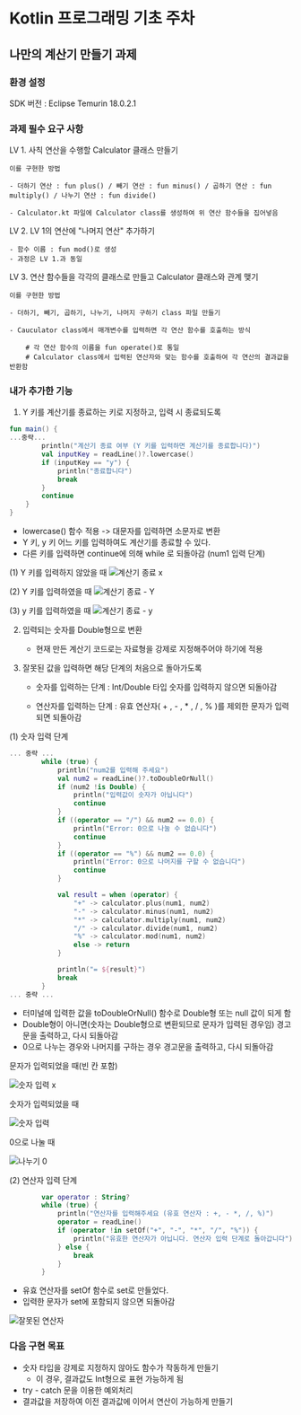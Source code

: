 Kotlin 프로그래밍 기초 주차
===============================
나만의 계산기 만들기 과제
------------------------------ 
### 환경 설정



SDK 버전 : Eclipse Temurin 18.0.2.1

### 과제 필수 요구 사항


LV 1.
사칙 연산을 수행할 Calculator 클래스 만들기

    이를 구현한 방법    

    - 더하기 연산 : fun plus() / 빼기 연산 : fun minus() / 곱하기 연산 : fun multiply() / 나누기 연산 : fun divide()

    - Calculator.kt 파일에 Calculator class를 생성하여 위 연산 함수들을 집어넣음



LV 2.
LV 1의 연산에 "나머지 연산" 추가하기

    - 함수 이름 : fun mod()로 생성
    - 과정은 LV 1.과 동일
LV 3.
연산 함수들을 각각의 클래스로 만들고 Calculator 클래스와 관계 맺기

    이를 구현한 방법
    
    - 더하기, 빼기, 곱하기, 나누기, 나머지 구하기 class 파일 만들기

    - Cauculator class에서 매개변수를 입력하면 각 연산 함수를 호출하는 방식
        
        # 각 연산 함수의 이름을 fun operate()로 통일
        # Calculator class에서 입력된 연산자와 맞는 함수를 호출하여 각 연산의 결과값을 반환함



### 내가 추가한 기능

1. Y 키를 계산기를 종료하는 키로 지정하고, 입력 시 종료되도록



```kotlin
fun main() {
...중략...
        println("계산기 종료 여부 (Y 키를 입력하면 계산기를 종료합니다)")
        val inputKey = readLine()?.lowercase()
        if (inputKey == "y") {
            println("종료합니다")
            break
        }
        continue
    }
}
```

- lowercase() 함수 적용 -> 대문자를 입력하면 소문자로 변환
- Y 키, y 키 어느 키를 입력하여도 계산기를 종료할 수 있다.
- 다른 키를 입력하면 continue에 의해 while 로 되돌아감 (num1 입력 단계)

(1) Y 키를 입력하지 않았을 때
![계산기 종료 x](https://github.com/jsun1109/CalculatorTask/assets/161568081/6ca3369c-5717-4996-b1e0-991a0e312846)

(2) Y 키를 입력하였을 때
![계산기 종료 - Y](https://github.com/jsun1109/CalculatorTask/assets/161568081/d8162e86-d1ce-4aa8-84a9-3ce6cbd42028)

(3) y 키를 입력하였을 때
![계산기 종료 - y](https://github.com/jsun1109/CalculatorTask/assets/161568081/c70b9ece-87bb-4153-bba3-fad30de611d0)

2. 입력되는 숫자를 Double형으로 변환


    - 현재 만든 계산기 코드로는 자료형을 강제로 지정해주어야 하기에 적용


3. 잘못된 값을 입력하면 해당 단계의 처음으로 돌아가도록


    - 숫자를 입력하는 단계 : Int/Double 타입 숫자를 입력하지 않으면 되돌아감

    - 연산자를 입력하는 단계 : 유효 연산자( + , - , * , / , % )를 제외한 문자가 입력되면 되돌아감

(1) 숫자 입력 단계

```kotlin
... 중략 ...      
        while (true) {
            println("num2를 입력해 주세요")
            val num2 = readLine()?.toDoubleOrNull()
            if (num2 !is Double) {
                println("입력값이 숫자가 아닙니다")
                continue
            }
            if ((operator == "/") && num2 == 0.0) {
                println("Error: 0으로 나눌 수 없습니다")
                continue
            }
            if ((operator == "%") && num2 == 0.0) {
                println("Error: 0으로 나머지를 구할 수 없습니다")
                continue
            }

            val result = when (operator) {
                "+" -> calculator.plus(num1, num2)
                "-" -> calculator.minus(num1, num2)
                "*" -> calculator.multiply(num1, num2)
                "/" -> calculator.divide(num1, num2)
                "%" -> calculator.mod(num1, num2)
                else -> return
            }

            println("= ${result}")
            break
        }
... 중략 ...

```
- 터미널에 입력한 값을 toDoubleOrNull() 함수로 Double형 또는 null 값이 되게 함 
- Double형이 아니면(숫자는 Double형으로 변환되므로 문자가 입력된 경우임) 경고문을 출력하고, 다시 되돌아감
- 0으로 나누는 경우와 나머지를 구하는 경우 경고문을 출력하고, 다시 되돌아감 


문자가 입력되었을 때(빈 칸 포함)

![숫자 입력 x](https://github.com/jsun1109/CalculatorTask/assets/161568081/6a443627-e266-46ee-b87c-c30e34f18e41)

숫자가 입력되었을 때

![숫자 입력](https://github.com/jsun1109/CalculatorTask/assets/161568081/4d6d8388-f1ef-405b-839a-48451882f47b)

0으로 나눌 때

![나누기 0](https://github.com/jsun1109/CalculatorTask/assets/161568081/e4ff479b-a965-41fe-97b1-faf2111602b3)

(2) 연산자 입력 단계

```kotlin
        var operator : String?
        while (true) {
            println("연산자를 입력해주세요 (유효 연산자 : +, - *, /, %)")
            operator = readLine()
            if (operator !in setOf("+", "-", "*", "/", "%")) {
                println("유효한 연산자가 아닙니다. 연산자 입력 단계로 돌아갑니다")
            } else {
                break
            }
        }
```

- 유효 연산자를 setOf 함수로 set로 만들었다.
- 입력한 문자가 set에 포함되지 않으면 되돌아감

![잘못된 연산자](https://github.com/jsun1109/CalculatorTask/assets/161568081/18a46819-d5fa-4d90-aad7-e3fe77be5025)

### 다음 구현 목표

- 숫자 타입을 강제로 지정하지 않아도 함수가 작동하게 만들기
  - 이 경우, 결과값도 Int형으로 표현 가능하게 됨
- try - catch 문을 이용한 예외처리
- 결과값을 저장하여 이전 결과값에 이어서 연산이 가능하게 만들기